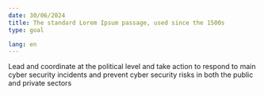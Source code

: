 ```yaml
---
date: 30/06/2024
title: The standard Lorem Ipsum passage, used since the 1500s
type: goal

lang: en
---
```


Lead and coordinate at the political level and take action to respond to main cyber security incidents
and prevent cyber security risks in both the public and private sectors

